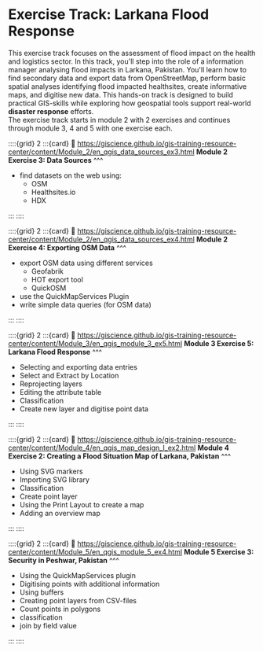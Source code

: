 # Exercise Track: Larkana Flood Response

This exercise track focuses on the assessment of flood impact on the health and logistics sector. In this track, you'll step into the role of a information manager analysing flood impacts in Larkana, Pakistan. You'll learn how to find secondary data and export data from OpenStreetMap, perform basic spatial analyses identifying flood impacted healthsites, create informative maps, and digitise new data. This hands-on track is designed to build practical GIS-skills while exploring how geospatial tools support real-world __disaster response__ efforts.  
The exercise track starts in module 2 with 2 exercises and continues through module 3, 4 and 5 with one exercise each.

::::{grid} 2
:::{card}
:link: https://giscience.github.io/gis-training-resource-center/content/Module_2/en_qgis_data_sources_ex3.html 
__Module 2 Exercise 3: Data Sources__
^^^
- find datasets on the web using: 
    - OSM
    - Healthsites.io
    - HDX

:::
::::

::::{grid} 2
:::{card}
:link: https://giscience.github.io/gis-training-resource-center/content/Module_2/en_qgis_data_sources_ex4.html
__Module 2 Exercise 4: Exporting OSM Data__
^^^

- export OSM data using different services
    - Geofabrik
    - HOT export tool
    - QuickOSM
- use the QuickMapServices Plugin
- write simple data queries (for OSM data)

:::
::::

::::{grid} 2
:::{card}
:link: https://giscience.github.io/gis-training-resource-center/content/Module_3/en_qgis_module_3_ex5.html 
__Module 3 Exercise 5: Larkana Flood Response__
^^^

- Selecting and exporting data entries
- Select and Extract by Location
- Reprojecting layers
- Editing the attribute table
- Classification
- Create new layer and digitise point data

:::
::::


::::{grid} 2
:::{card} 
:link: https://giscience.github.io/gis-training-resource-center/content/Module_4/en_qgis_map_design_I_ex2.html
__Module 4 Exercise 2: Creating a Flood Situation Map of Larkana, Pakistan__
^^^

- Using SVG markers
- Importing SVG library
- Classification
- Create point layer
- Using the Print Layout to create a map
- Adding an overview map

:::
::::

::::{grid} 2
:::{card} 
:link: https://giscience.github.io/gis-training-resource-center/content/Module_5/en_qgis_module_5_ex4.html
__Module 5 Exercise 3: Security in Peshwar, Pakistan__
^^^

- Using the QuickMapServices plugin
- Digitising points with additional information
- Using buffers
- Creating point layers from CSV-files
- Count points in polygons
- classification
- join by field value

:::
::::
